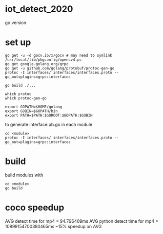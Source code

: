 # iot_detect_2020
go version

# set up
```
go get -u -d gocv.io/x/gocv # may need to symlink /usr/local/lib/pkgconfig/opencv4.pc
go get google.golang.org/grpc
go get -u github.com/golang/protobuf/protoc-gen-go
protoc -I interfaces/ interfaces/interfaces.proto --go_out=plugins=grpc:interfaces

go build ./...
```

```
which protoc
which protoc-gen-go

export GOPATH=$HOME/golang
export GOBIN=$GOPATH/bin
export PATH=$PATH:$GOROOT:$GOPATH:$GOBIN
```

to generate interface.pb.go in each module
```
cd <module>
protoc -I interfaces/ interfaces/interfaces.proto --go_out=plugins=grpc:interfaces
```

# build

build modules with
```
cd <module>
go build
```

# coco speedup
AVG detect time for mp4 = 94.796409ms
AVG python detect time for mp4 = 10899154700380465ms
~15% speedup on AVG
